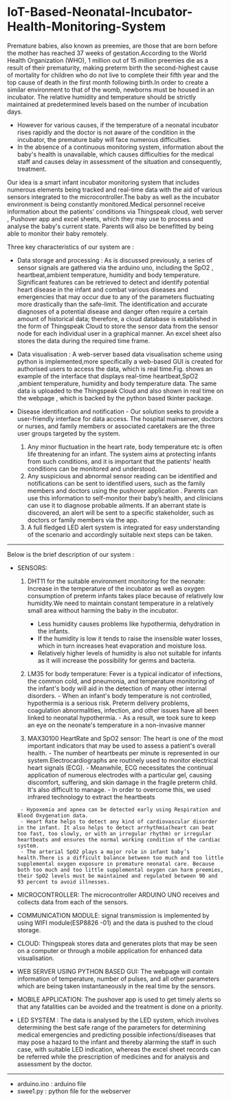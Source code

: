# IoT-Based-Neonatal-Incubator-Health-Monitoring-System



Premature babies, also known as preemies, are those that are born before the mother has reached 37 weeks of gestation.According to the World Health Organization (WHO), 1 million out of 15 million preemies die as a result of their prematurity, making preterm birth the second-highest cause of mortality for children who do not live to complete their fifth year and the top cause of death in the first month following birth.In order to create a similar environment to that of the womb, newborns must be housed in an incubator. The relative humidity and temperature should be strictly  maintained at predetermined levels based on the number of  incubation days.
  - However for various causes, if the temperature of a neonatal  incubator rises rapidly and the doctor is not aware of the condition in the incubator, the premature baby will face numerous difficulties.
  - In the absence of a continuous monitoring system, information about the  baby's health is unavailable, which causes difficulties for the medical staff and causes delay in assessment of the situation and consequently, treatment.

Our idea is a smart infant incubator monitoring system that includes numerous elements being tracked and real-time data with the aid of various sensors integrated to the microcontroller.The baby as well as the incubator environment is being constantly monitored.Medical personnel receive information about the patients' conditions via  Thingspeak cloud, web server , Pushover app and excel sheets, which they may use to process and analyse the baby's current state. Parents will also be benefitted by being able to monitor their baby remotely.


Three key characteristics of our system are : 

* Data storage and processing :  As is discussed  previously, a series of sensor signals are  gathered via the arduino uno, including the SpO2 , heartbeat,ambient temperature, humidity  and body temperature. Significant features can be retrieved to detect and identify potential heart disease in the infant and combat various diseases and emergencies that may occur due to any of the parameters fluctuating more drastically than the safe-limit.
 The identification and accurate diagnoses of a potential disease and danger often require a certain amount of historical data; therefore, a cloud database is established in the form of  Thingspeak Cloud to store the sensor data from the sensor node for each individual user in a graphical manner.
An excel sheet also stores the data during the required time frame.
 
* Data visualisation :
A web-server based data visualisation scheme using python is implemented,more specifically a web-based GUI is created for authorised users to access the data, which is real time.Fig. shows an example of the interface that displays real-time heartbeat,SpO2 ,ambient temperature, humidity and body temperature data. The same data is uploaded to the Thingspeak Cloud and also shown in real time on the webpage , which is backed by the python based tkinter package.
 
* Disease identification and notification - Our solution seeks to provide a user-friendly interface for data access. The hospital mainserver, doctors or nurses, and family members or associated caretakers are the three user groups targeted by the system.
    1. Any minor fluctuation in the heart rate, body temperature etc  is often life threatening for an infant. The system aims at protecting infants from such conditions, and it is important that the patients’ health conditions can be monitored and understood. 
    2. Any suspicious and abnormal sensor reading can be identified and notifications can be sent to identified users, such as the family members and doctors using the pushover application .  Parents can use this information to self-monitor their baby’s  health, and clinicians can use it to diagnose probable ailments. If an aberrant state is discovered, an alert will be sent to a specific stakeholder, such as doctors or family members via the app. 
    3. A full fledged LED alert system is integrated for easy understanding of the scenario and accordingly suitable next steps can be taken.
---------

Below is the brief description of our system :

* SENSORS:

   1. DHT11 for the suitable environment monitoring for the neonate: Increase in the temperature of the incubator as well as oxygen consumption of preterm infants takes place because of relatively low humidity.We need to maintain constant temperature in a relatively small area without harming the baby in the incubator.
      - Less humidity causes problems like hypothermia, dehydration in the infants.
      - If the humidity is low it tends to raise the insensible water losses, which in turn increases heat evaporation and moisture loss. 
      - Relatively higher levels of humidity is also not suitable for infants as it will increase the possibility for germs and bacteria.

    2. LM35 for body temperature: Fever is a typical indicator of infections, the common cold, and pneumonia, and temperature monitoring of the infant's body will aid in the detection of many other internal disorders.
      - When an infant's body temperature is not controlled, hypothermia is a serious risk. Preterm delivery problems, coagulation abnormalities, infection, and other issues have all been linked to neonatal hypothermia.
      - As a result, we took sure to keep an eye on the neonate's temperature in a non-invasive manner


     3.  MAX30100 HeartRate and SpO2  sensor: The heart is one of the most important indicators that may be used to assess a patient's overall health. 
      - The number of heartbeats per minute is represented in our system.Electrocardiographs are routinely used to monitor electrical heart signals (ECG). 
      - Meanwhile, ECG necessitates the continual application of numerous electrodes with a particular gel, causing discomfort, suffering, and skin damage in the fragile preterm child. It's also difficult to manage.
      - In order to overcome this, we used infrared technology to extract the heartbeats

       - Hypoxemia and apnea can be detected early using Respiration and Blood Oxygenation data.
       - Heart Rate helps to detect any kind of cardiovascular disorder in the infant. It also helps to detect arrhythmia(heart can beat too fast, too slowly, or with an irregular rhythm) or irregular heartbeats and ensures the normal working condition of the cardiac system.
       - The arterial SpO2 plays a major role in infant baby’s health.There is a difficult balance between too much and too little supplemental oxygen exposure in premature neonatal care. Because both too much and too little supplemental oxygen can harm preemies, their SpO2 levels must be maintained and regulated between 90 and 93 percent to avoid illnesses.

* MICROCONTROLLER: The microcontroller ARDUINO UNO receives and collects data from each of the sensors.

* COMMUNICATION MODULE: signal transmission is implemented  by using WIFI  module(ESP8826 -01) and the data is pushed to the cloud storage.

* CLOUD: Thingspeak stores data and generates plots that may be seen on a computer or through a mobile application for enhanced data visualisation.

* WEB SERVER USING PYTHON BASED GUI: The webpage will contain information of temperature, number of pulses, and all other parameters which are being taken instantaneously in the real time by the sensors. 

* MOBILE APPLICATION: The pushover app is used to get timely alerts so that any fatalities can be avoided and the treatment is done on a priority.

* LED SYSTEM :  The data is analysed by the LED system, which involves determining the best safe range of the parameters for determining medical emergencies and predicting possible infections/diseases that may pose a hazard to the infant and thereby alarming the staff in such case, with suitable LED indication, whereas the excel sheet records can be referred while the prescription of medicines and for analysis and assessment by the doctor.

----
* arduino.ino : arduino file
* swee1.py : python file for the webserver

